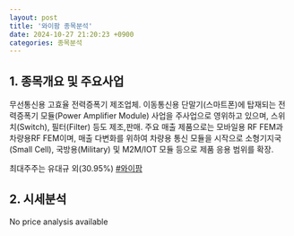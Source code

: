 ```yaml
---
layout: post
title: '와이팜 종목분석'
date: 2024-10-27 21:20:23 +0900
categories: 종목분석
---
```


## 1. 종목개요 및 주요사업

무선통신용 고효율 전력증폭기 제조업체. 이동통신용 단말기(스마트폰)에 탑재되는 전력증폭기 모듈(Power Amplifier Module) 사업을 주사업으로 영위하고 있으며, 스위치(Switch), 필터(Filter) 등도 제조,판매. 주요 매출 제품으로는 모바일용 RF FEM과 차량용RF FEM이며, 매출 다변화를 위하여 차량용 통신 모듈을 시작으로 소형기지국(Small Cell), 국방용(Military) 및 M2M/IOT 모듈 등으로 제품 응용 범위를 확장.

최대주주는 유대규 외(30.95%)
[#와이팜](#)

## 2. 시세분석

No price analysis available
